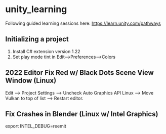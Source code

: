# unity_learning

Following guided learning sessions here: https://learn.unity.com/pathways

## Initializing a project

1. Install C# extension version 1.22
1. Set play mode tint in Edit-->Preferences-->Colors

## 2022 Editor Fix Red w/ Black Dots Scene View Window (Linux)
Edit --> Project Settings --> Uncheck Auto Graphics API Linux --> Move Vulkan to top of list --> Restart editor.

## Fix Crashes in Blender (Linux w/ Intel Graphics)
export INTEL_DEBUG=reemit


